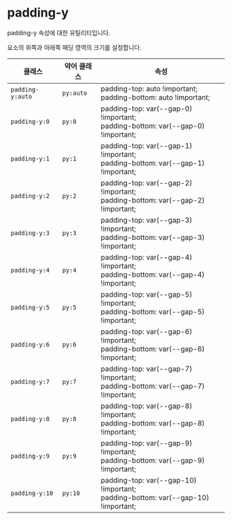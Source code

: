 # padding-y

padding-y 속성에 대한 유틸리티입니다.

요소의 위쪽과 아래쪽 패딩 영역의 크기를 설정합니다.

<table>
  <thead>
    <tr>
      <th scope="col">클래스</th>
      <th scope="col">약어 클래스</th>
      <th scope="col">속성</th>
    </tr>
  </thead>
  <tbody>
  <tr>
  <td><code>padding-y:auto</code></td>
  <td><code>py:auto</code></td>
  <td>
    <span class="code">padding-top: auto !important;</span><br>
    <span class="code">padding-bottom: auto !important;</span>
  </td>
</tr>

<tr>
  <td><code>padding-y:0</code></td>
  <td><code>py:0</code></td>
  <td>
    <span class="code">padding-top: var(--gap-0) !important;</span><br>
    <span class="code">padding-bottom: var(--gap-0) !important;</span>
  </td>
</tr>

<tr>
  <td><code>padding-y:1</code></td>
  <td><code>py:1</code></td>
  <td>
    <span class="code">padding-top: var(--gap-1) !important;</span><br>
    <span class="code">padding-bottom: var(--gap-1) !important;</span>
  </td>
</tr>

<tr>
  <td><code>padding-y:2</code></td>
  <td><code>py:2</code></td>
  <td>
    <span class="code">padding-top: var(--gap-2) !important;</span><br>
    <span class="code">padding-bottom: var(--gap-2) !important;</span>
  </td>
</tr>

<tr>
  <td><code>padding-y:3</code></td>
  <td><code>py:3</code></td>
  <td>
    <span class="code">padding-top: var(--gap-3) !important;</span><br>
    <span class="code">padding-bottom: var(--gap-3) !important;</span>
  </td>
</tr>

<tr>
  <td><code>padding-y:4</code></td>
  <td><code>py:4</code></td>
  <td>
    <span class="code">padding-top: var(--gap-4) !important;</span><br>
    <span class="code">padding-bottom: var(--gap-4) !important;</span>
  </td>
</tr>

<tr>
  <td><code>padding-y:5</code></td>
  <td><code>py:5</code></td>
  <td>
    <span class="code">padding-top: var(--gap-5) !important;</span><br>
    <span class="code">padding-bottom: var(--gap-5) !important;</span>
  </td>
</tr>

<tr>
  <td><code>padding-y:6</code></td>
  <td><code>py:6</code></td>
  <td>
    <span class="code">padding-top: var(--gap-6) !important;</span><br>
    <span class="code">padding-bottom: var(--gap-6) !important;</span>
  </td>
</tr>

<tr>
  <td><code>padding-y:7</code></td>
  <td><code>py:7</code></td>
  <td>
    <span class="code">padding-top: var(--gap-7) !important;</span><br>
    <span class="code">padding-bottom: var(--gap-7) !important;</span>
  </td>
</tr>

<tr>
  <td><code>padding-y:8</code></td>
  <td><code>py:8</code></td>
  <td>
    <span class="code">padding-top: var(--gap-8) !important;</span><br>
    <span class="code">padding-bottom: var(--gap-8) !important;</span>
  </td>
</tr>

<tr>
  <td><code>padding-y:9</code></td>
  <td><code>py:9</code></td>
  <td>
    <span class="code">padding-top: var(--gap-9) !important;</span><br>
    <span class="code">padding-bottom: var(--gap-9) !important;</span>
  </td>
</tr>

<tr>
  <td><code>padding-y:10</code></td>
  <td><code>py:10</code></td>
  <td>
    <span class="code">padding-top: var(--gap-10) !important;</span><br>
    <span class="code">padding-bottom: var(--gap-10) !important;</span>
  </td>
</tr>

  </tbody>

</table>
